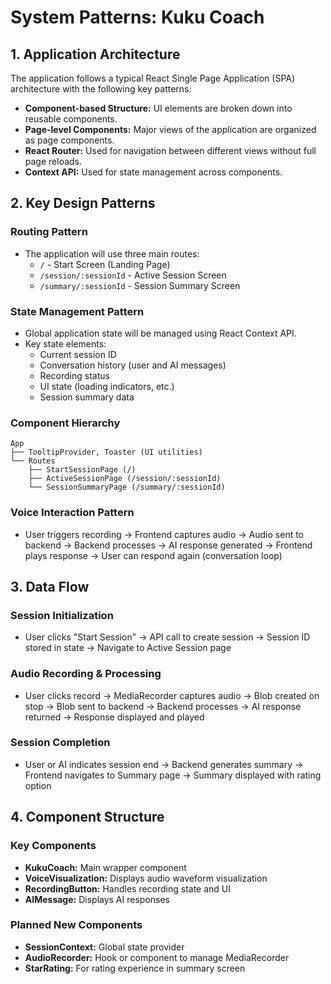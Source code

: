 # System Patterns: Kuku Coach

## 1. Application Architecture

The application follows a typical React Single Page Application (SPA) architecture with the following key patterns:

- **Component-based Structure:** UI elements are broken down into reusable components.
- **Page-level Components:** Major views of the application are organized as page components.
- **React Router:** Used for navigation between different views without full page reloads.
- **Context API:** Used for state management across components.

## 2. Key Design Patterns

### Routing Pattern
- The application will use three main routes:
  - `/` - Start Screen (Landing Page)
  - `/session/:sessionId` - Active Session Screen
  - `/summary/:sessionId` - Session Summary Screen

### State Management Pattern
- Global application state will be managed using React Context API.
- Key state elements:
  - Current session ID
  - Conversation history (user and AI messages)
  - Recording status
  - UI state (loading indicators, etc.)
  - Session summary data

### Component Hierarchy
```
App
├── TooltipProvider, Toaster (UI utilities)
└── Routes
    ├── StartSessionPage (/)
    ├── ActiveSessionPage (/session/:sessionId)
    └── SessionSummaryPage (/summary/:sessionId)
```

### Voice Interaction Pattern
- User triggers recording → Frontend captures audio → Audio sent to backend → 
  Backend processes → AI response generated → Frontend plays response → 
  User can respond again (conversation loop)

## 3. Data Flow

### Session Initialization
- User clicks "Start Session" → API call to create session → Session ID stored in state → 
  Navigate to Active Session page

### Audio Recording & Processing
- User clicks record → MediaRecorder captures audio → Blob created on stop → 
  Blob sent to backend → Backend processes → AI response returned →
  Response displayed and played

### Session Completion
- User or AI indicates session end → Backend generates summary → 
  Frontend navigates to Summary page → Summary displayed with rating option

## 4. Component Structure

### Key Components
- **KukuCoach:** Main wrapper component
- **VoiceVisualization:** Displays audio waveform visualization
- **RecordingButton:** Handles recording state and UI
- **AIMessage:** Displays AI responses

### Planned New Components
- **SessionContext:** Global state provider
- **AudioRecorder:** Hook or component to manage MediaRecorder
- **StarRating:** For rating experience in summary screen 